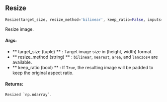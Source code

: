 ## Resize
```python
Resize(target_size, resize_method='bilinear', keep_ratio=False, inputs=None, outputs=None, mode=None)
```
Resize image.

#### Args:

* ** target_size (tuple) ** :  Target image size in (height, width) format.
* ** resize_method (string) ** :  `bilinear`, `nearest`, `area`, and `lanczos4` are available.
* ** keep_ratio (bool) ** :  If `True`, the resulting image will be padded to keep the original aspect ratio.

#### Returns:
    Resized `np.ndarray`.